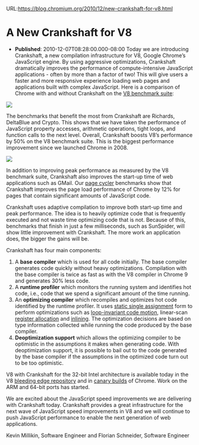 URL:https://blog.chromium.org/2010/12/new-crankshaft-for-v8.html
# A New Crankshaft for V8
- **Published**: 2010-12-07T08:28:00.000-08:00
Today we are introducing Crankshaft, a new compilation infrastructure for V8, Google Chrome’s JavaScript engine. By using aggressive optimizations, Crankshaft dramatically improves the performance of compute-intensive JavaScript applications - often by more than a factor of two! This will give users a faster and more responsive experience loading web pages and applications built with complex JavaScript. Here is a comparison of Chrome with and without Crankshaft on the [V8 benchmark suite](http://v8.googlecode.com/svn/data/benchmarks/current/run.html):

[![](https://blogger.googleusercontent.com/img/b/R29vZ2xl/AVvXsEghT5ZCiwTYlu5BPR7XPjhARwtsIIkytuFV3Gbo6n0lJNCSrRPrNb1XCjzOkHhsVdkgmaj8uh4aSWi5Z4lzAkQ6loLnoHgNaTUgXT-bAyotIAP_-XuQyXjYNcmvqJ4Kkcdnd6tCOes97-c/s400/graph1.png)](https://blogger.googleusercontent.com/img/b/R29vZ2xl/AVvXsEghT5ZCiwTYlu5BPR7XPjhARwtsIIkytuFV3Gbo6n0lJNCSrRPrNb1XCjzOkHhsVdkgmaj8uh4aSWi5Z4lzAkQ6loLnoHgNaTUgXT-bAyotIAP_-XuQyXjYNcmvqJ4Kkcdnd6tCOes97-c/s1600/graph1.png)

The benchmarks that benefit the most from Crankshaft are Richards, DeltaBlue and Crypto. This shows that we have taken the performance of JavaScript property accesses, arithmetic operations, tight loops, and function calls to the next level. Overall, Crankshaft boosts V8’s performance by 50% on the V8 benchmark suite. This is the biggest performance improvement since we launched Chrome in 2008.

[![](https://blogger.googleusercontent.com/img/b/R29vZ2xl/AVvXsEiEYVTIzNpZphsef9063VrMIJmA3ktKjtQ1ZddOC2L_M_ipvMzniDmhznNGCX9dZprqGRWUP6qSQdgJ2Ot-DfLp-ZCcD2uNq8sE_JZLGNoOPWnbrjKCJvVd0pYvAA70hKV3pvSgb9M_AQM/s400/Graph2.png)](https://blogger.googleusercontent.com/img/b/R29vZ2xl/AVvXsEiEYVTIzNpZphsef9063VrMIJmA3ktKjtQ1ZddOC2L_M_ipvMzniDmhznNGCX9dZprqGRWUP6qSQdgJ2Ot-DfLp-ZCcD2uNq8sE_JZLGNoOPWnbrjKCJvVd0pYvAA70hKV3pvSgb9M_AQM/s1600/Graph2.png)

In addition to improving peak performance as measured by the V8 benchmark suite, Crankshaft also improves the start-up time of web applications such as GMail. Our [page cycler](http://www.chromium.org/developers/testing/page-cyclers) benchmarks show that Crankshaft improves the page load performance of Chrome by 12% for pages that contain significant amounts of JavaScript code.  
  
Crankshaft uses adaptive compilation to improve both start-up time and peak performance. The idea is to heavily optimize code that is frequently executed and not waste time optimizing code that is not. Because of this, benchmarks that finish in just a few milliseconds, such as SunSpider, will show little improvement with Crankshaft. The more work an application does, the bigger the gains will be.  
  
Crankshaft has four main components:

1. A **base compiler** which is used for all code initially. The base compiler generates code quickly without heavy optimizations. Compilation with the base compiler is twice as fast as with the V8 compiler in Chrome 9 and generates 30% less code.
2. A **runtime profiler** which monitors the running system and identifies hot code, i.e., code that we spend a significant amount of the time running.
3. An **optimizing compiler** which recompiles and optimizes hot code identified by the runtime profiler. It uses [static single assignment](http://en.wikipedia.org/wiki/Static_single_assignment_form) form to perform optimizations such as [loop-invariant code motion](http://en.wikipedia.org/wiki/Loop-invariant_code_motion), linear-scan [register allocation](http://en.wikipedia.org/wiki/Register_allocation) and [inlining](http://en.wikipedia.org/wiki/Inlining). The optimization decisions are based on type information collected while running the code produced by the base compiler.
4. **Deoptimization support** which allows the optimizing compiler to be optimistic in the assumptions it makes when generating code. With deoptimization support, it is possible to bail out to the code generated by the base compiler if the assumptions in the optimized code turn out to be too optimistic.

V8 with Crankshaft for the 32-bit Intel architecture is available today in the V8 [bleeding edge repository](http://code.google.com/p/v8/) and in [canary builds](http://tools.google.com/dlpage/chromesxs) of Chrome. Work on the ARM and 64-bit ports has started.  
  
We are excited about the JavaScript speed improvements we are delivering with Crankshaft today. Crankshaft provides a great infrastructure for the next wave of JavaScript speed improvements in V8 and we will continue to push JavaScript performance to enable the next generation of web applications.  
  
Kevin Millikin, Software Engineer and Florian Schneider, Software Engineer